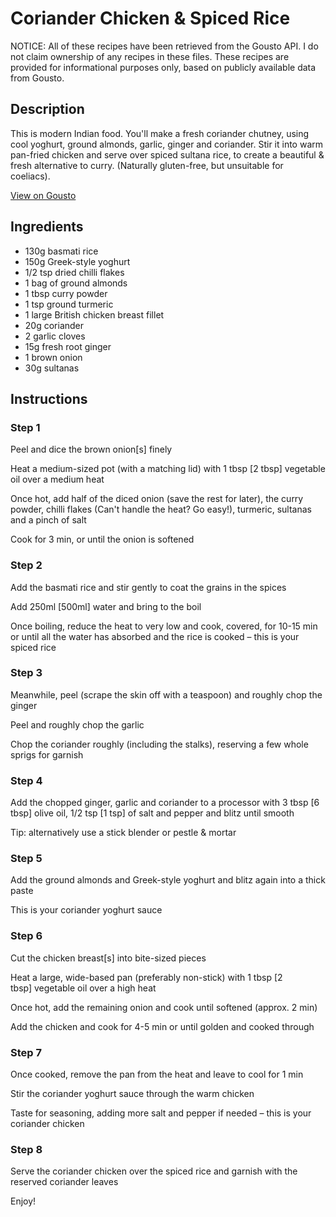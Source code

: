 # Coriander Chicken & Spiced Rice 

NOTICE: All of these recipes have been retrieved from the Gousto API. I do not claim ownership of any recipes in these files. These recipes are provided for informational purposes only, based on publicly available data from Gousto.

## Description

This is modern Indian food. You'll make a fresh coriander chutney, using cool yoghurt, ground almonds, garlic, ginger and coriander. Stir it into warm pan-fried chicken and serve over spiced sultana rice, to create a beautiful & fresh alternative to curry. (Naturally gluten-free, but unsuitable for coeliacs).

[View on Gousto](https://www.gousto.co.uk/recipes/cookbook/coriander-chicken-spiced-rice)

## Ingredients

- 130g basmati rice
- 150g Greek-style yoghurt
- 1/2 tsp dried chilli flakes 
- 1 bag of ground almonds
- 1 tbsp curry powder
- 1 tsp ground turmeric
- 1 large British chicken breast fillet 
- 20g coriander
- 2 garlic cloves
- 15g fresh root ginger
- 1 brown onion 
- 30g sultanas

## Instructions


### Step 1

Peel and dice the brown&nbsp;onion<span class="text-danger">[s]</span>&nbsp;finely&nbsp;


Heat a medium-sized pot (with a matching lid) with 1 tbsp <span class="text-danger">[2 tbsp]</span>&nbsp;vegetable oil over a medium heat


Once hot, add half of the diced&nbsp;onion (save the rest for later), the curry powder, chilli flakes (Can't handle the heat? Go easy!), turmeric, sultanas and a pinch of salt


Cook for 3 min, or until the onion is softened


### Step 2

Add the basmati rice and stir gently to coat the grains in the spices


Add 250ml <span class="text-danger">[500ml]</span>&nbsp;water and bring to the boil


Once boiling, reduce the heat to very low and cook, covered, for 10-15 min or until all the water has absorbed and the rice is cooked &ndash; this is your spiced rice


### Step 3

Meanwhile, peel (scrape the skin off with a teaspoon) and roughly chop the ginger&nbsp;


Peel and roughly chop the garlic


Chop the coriander roughly (including the stalks), reserving a few whole sprigs for garnish


### Step 4

Add the chopped ginger,&nbsp;garlic and coriander to a processor with 3 tbsp <span class="text-danger">[6 tbsp]</span>&nbsp;olive oil, 1/2 tsp <span class="text-danger">[1 tsp]</span>&nbsp;of salt and pepper and blitz until smooth


Tip: alternatively use a stick blender or pestle &amp; mortar&nbsp;


### Step 5

Add the ground almonds and Greek-style yoghurt and blitz again into a thick paste


This is your coriander yoghurt sauce


### Step 6

Cut the chicken breast<span class="text-danger">[s]</span> into bite-sized pieces&nbsp;


Heat a large, wide-based pan (preferably non-stick)&nbsp;with 1 tbsp <span class="text-danger">[2 tbsp]</span>&nbsp;vegetable oil&nbsp;over a high heat&nbsp;


Once hot, add the remaining onion and cook until softened (approx. 2 min)


Add the chicken and cook for 4-5 min or until golden and cooked through


### Step 7

Once cooked, remove the pan from the heat and leave to cool for 1 min


Stir the coriander yoghurt sauce through the warm chicken


Taste for seasoning, adding more salt and pepper if needed &ndash; this is your coriander chicken&nbsp;

### Step 8

Serve the coriander chicken over the spiced rice and garnish with the reserved coriander leaves&nbsp;


Enjoy!

